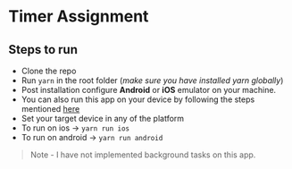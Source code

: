 # Timer Assignment

## Steps to run

 - Clone the repo
 - Run `yarn` in the root folder (*make sure you have installed yarn globally*)
 - Post installation configure **Android** or **iOS** emulator on your machine. 
 - You can also run this app on your device by following the steps mentioned [here](https://reactnative.dev/docs/running-on-device)
 - Set your target device in any of the platform
 - To run on ios -> `yarn run ios`
 - To run on android -> `yarn run android`


> Note - I have not implemented background tasks on this app.
